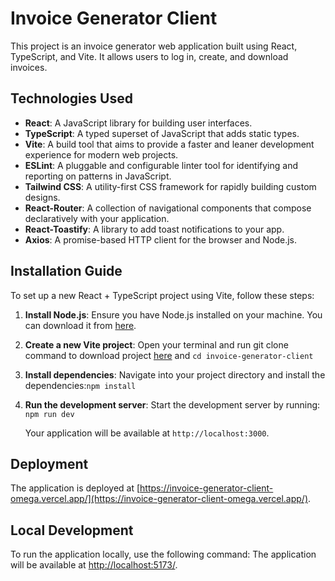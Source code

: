 # Invoice Generator Client

This project is an invoice generator web application built using React, TypeScript, and Vite. It allows users to log in, create, and download invoices.

## Technologies Used

- **React**: A JavaScript library for building user interfaces.
- **TypeScript**: A typed superset of JavaScript that adds static types.
- **Vite**: A build tool that aims to provide a faster and leaner development experience for modern web projects.
- **ESLint**: A pluggable and configurable linter tool for identifying and reporting on patterns in JavaScript.
- **Tailwind CSS**: A utility-first CSS framework for rapidly building custom designs.
- **React-Router**: A collection of navigational components that compose declaratively with your application.
- **React-Toastify**: A library to add toast notifications to your app.
- **Axios**: A promise-based HTTP client for the browser and Node.js.

## Installation Guide

To set up a new React + TypeScript project using Vite, follow these steps:

1. **Install Node.js**: Ensure you have Node.js installed on your machine. You can download it from [here](https://nodejs.org/).

2. **Create a new Vite project**: Open your terminal and run git clone command to download project [here](https://github.com/Jayakumar03/invoice-generator-client.git) and 
`cd invoice-generator-client`

3. **Install dependencies**: Navigate into your project directory and install the dependencies:`npm install`

4. **Run the development server**: Start the development server by running: `npm run dev`

   Your application will be available at `http://localhost:3000`.

## Deployment

The application is deployed at [https://invoice-generator-client-omega.vercel.app/](https://invoice-generator-client-omega.vercel.app/).

## Local Development

To run the application locally, use the following command:
The application will be available at [http://localhost:5173/](http://localhost:5173/).
